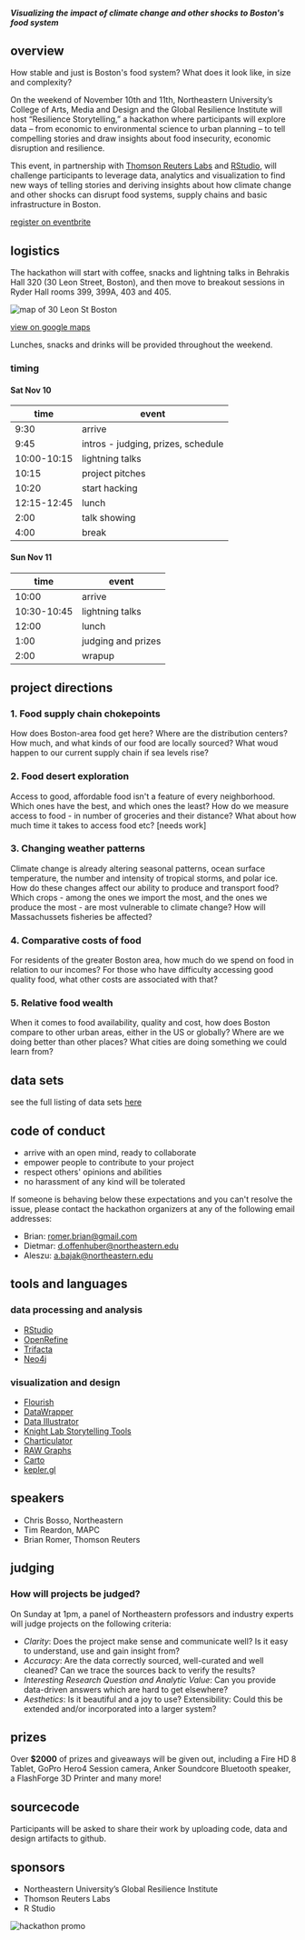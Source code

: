 ##### Visualizing the impact of climate change and other shocks to Boston's food system

## overview

How stable and just is Boston's food system? What does it look like, in size and complexity? 

On the weekend of November 10th and 11th, Northeastern University’s College of Arts, Media and Design and the Global Resilience Institute will host “Resilience Storytelling,” a hackathon where participants will explore data – from economic to environmental science to urban planning – to tell compelling stories and draw insights about food insecurity, economic disruption and resilience.

This event, in partnership with [Thomson Reuters Labs](https://innovation.thomsonreuters.com/en/labs.html) and [RStudio](https://www.rstudio.com/), will challenge participants to leverage data, analytics and visualization to find new ways of telling stories and deriving insights about how climate change and other shocks can disrupt food systems, supply chains and basic infrastructure in Boston.

[register on eventbrite](http://bit.ly/sourcingboston)

## logistics


The hackathon will start with coffee, snacks and lightning talks in Behrakis Hall 320 (30 Leon Street, Boston), and then move to breakout sessions in Ryder Hall rooms 399, 399A, 403 and 405. 

![map of 30 Leon St Boston](images/map.png)

[view on google maps](https://www.google.com/maps/place/Behrakis+Health+Sciences+Center,+30+Leon+St,+Boston,+MA+02115/@42.3371872,-71.0941257,16.34z/data=!4m5!3m4!1s0x89e37a2186d3bb6f:0xfd38cae6175b8ff6!8m2!3d42.3367142!4d-71.0916533)

Lunches, snacks and drinks will be provided throughout the weekend.

### timing

#### Sat Nov 10
time | event
------------- | -------------
9:30 | arrive
9:45 | intros - judging, prizes, schedule
10:00-10:15 | lightning talks
10:15 | project pitches
10:20 | start hacking
12:15-12:45 | lunch
2:00 | talk showing
4:00 | break



#### Sun Nov 11
time | event
------------- | -------------
10:00 | arrive
10:30-10:45 | lightning talks
12:00 | lunch
1:00 | judging and prizes
2:00 | wrapup

## project directions


### 1. Food supply chain chokepoints
How does Boston-area food get here? Where are the distribution centers? How much, and what kinds of our food are locally sourced? What woud happen to our current supply chain if sea levels rise?

### 2. Food desert exploration
Access to good, affordable food isn't a feature of every neighborhood. Which ones have the best, and which ones the least? How do we measure access to food - in number of groceries and their distance? What about how much time it takes to access food etc? [needs work] 

### 3. Changing weather patterns
Climate change is already altering seasonal patterns, ocean surface temperature, the number and intensity of tropical storms, and polar ice. How do these changes affect our ability to produce and transport food? Which crops - among the ones we import the most, and the ones we produce the most - are most vulnerable to climate change? How will Massachussets fisheries be affected? 

### 4. Comparative costs of food
For residents of the greater Boston area, how much do we spend on food in relation to our incomes? For those who have difficulty accessing good quality food, what other costs are associated with that? 

### 5. Relative food wealth
When it comes to food availability, quality and cost, how does Boston compare to other urban areas, either in the US or globally? Where are we doing better than other places? What cities are doing something we could learn from? 

## data sets

see the full listing of data sets [here](data/)

## code of conduct
* arrive with an open mind, ready to collaborate
* empower people to contribute to your project
* respect others' opinions and abilities
* no harassment of any kind will be tolerated

If someone is behaving below these expectations and you can't resolve the issue, please contact the hackathon organizers at any of the following email addresses:

* Brian: romer.brian@gmail.com
* Dietmar: d.offenhuber@northeastern.edu
* Aleszu: a.bajak@northeastern.edu

## tools and languages

### data processing and analysis
* [RStudio](https://www.rstudio.com/products/rstudio/)
* [OpenRefine](http://openrefine.org/)
* [Trifacta](https://www.trifacta.com/start-wrangling/)
* [Neo4j](https://neo4j.com/)


### visualization and design
* [Flourish](https://flourish.studio/)
* [DataWrapper](https://www.datawrapper.de/)
* [Data Illustrator](http://data-illustrator.com/)
* [Knight Lab Storytelling Tools](https://knightlab.northwestern.edu/projects/)
* [Charticulator](https://charticulator.com/)
* [RAW Graphs](https://rawgraphs.io/)
* [Carto](https://carto.com/)
* [kepler.gl](http://kepler.gl/#/)

## speakers

* Chris Bosso, Northeastern
* Tim Reardon, MAPC
* Brian Romer, Thomson Reuters

## judging
### How will projects be judged?

On Sunday at 1pm, a panel of Northeastern professors and industry experts will judge projects on the following criteria:

* *Clarity*: Does the project make sense and communicate well? Is it easy to understand, use and gain insight from?
* *Accuracy*: Are the data correctly sourced, well-curated and well cleaned? Can we trace the sources back to verify the results?
* *Interesting Research Question and Analytic Value*: Can you provide data-driven answers which are hard to get elsewhere?
* *Aesthetics*: Is it beautiful and a joy to use?
Extensibility: Could this be extended and/or incorporated into a larger system?

## prizes
Over **$2000** of prizes and giveaways will be given out, including a Fire HD 8 Tablet, GoPro Hero4 Session camera, Anker Soundcore Bluetooth speaker, a FlashForge 3D Printer and many more!

## sourcecode

Participants will be asked to share their work by uploading code, data and design artifacts to github.

## sponsors

* Northeastern University’s Global Resilience Institute
* Thomson Reuters Labs
* R Studio



![hackathon promo](images/sourcingBoston_promo.jpg)
